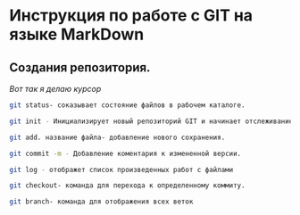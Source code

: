 # Инструкция по работе с GIT на языке MarkDown

## Создания репозитория. 

*Вот так я делаю курсор*


```sh 
git status- соказывает состояние файлов в рабочем каталоге. 
```

```sh
git init - Инициализирует новый репозиторий GIT и начинает отслеживание существующего каталога.
```

```sh
git add. название файла- добавление нового сохранения.
```
```sh
git commit -m - Добавление коментария к измененной версии. 
```

```sh
git log - отображет список произведенных работ с файлами
```

```sh
git checkout- команда для перехода к определенному коммиту. 
```  

```sh
git branch- команда для отображения всех веток
```

